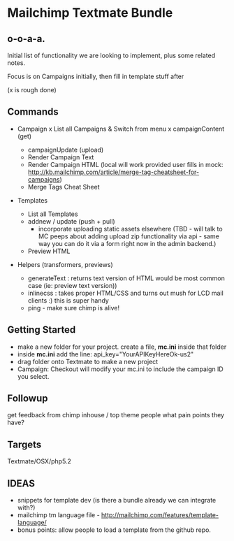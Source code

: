 Mailchimp Textmate Bundle
=========================

o-o-a-a.
--------

Initial list of functionality we are looking to implement, plus some related notes.

Focus is on Campaigns initially, then fill in template stuff after

(x is rough done)

Commands
--------
* Campaign
  x List all Campaigns & Switch from menu
  x campaignContent (get)
  * campaignUpdate (upload)
  * Render Campaign Text 
  * Render Campaign HTML (local will work provided user fills in mock: http://kb.mailchimp.com/article/merge-tag-cheatsheet-for-campaigns)
  * Merge Tags Cheat Sheet
  
* Templates
  * List all Templates
  * addnew / update (push + pull)
    * incorporate uploading static assets elsewhere (TBD - will talk to MC peeps about adding upload zip functionality via api - same way you can do it via a form right now in the admin backend.)
  * Preview HTML
  
* Helpers (transformers, previews)
  * generateText : returns text version of HTML would be most common case (ie: preview text version)) 
  * inlinecss : takes proper HTML/CSS and turns out mush for LCD mail clients :) this is super handy
  * ping - make sure chimp is alive!

Getting Started
---------------

* make a new folder for your project. create a file, **mc.ini** inside that folder
* inside **mc.ini** add the line: api\_key="YourAPIKeyHereOk-us2"
* drag folder onto Textmate to make a new project
* Campaign: Checkout will modify your mc.ini to include the campaign ID you select.


Followup
--------

get feedback from chimp inhouse / top theme people what pain points they have?


Targets
-------

Textmate/OSX/php5.2  
  
IDEAS
-----

* snippets for template dev (is there a bundle already we can integrate with?)
* mailchimp tm language file - http://mailchimp.com/features/template-language/
* bonus points: allow people to load a template from the github repo.
